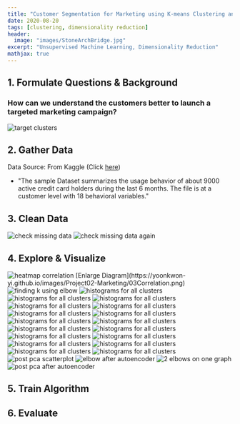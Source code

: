 ```yaml
---
title: "Customer Segmentation for Marketing using K-means Clustering and Autoencoder"
date: 2020-08-20
tags: [clustering, dimensionality reduction]
header:
  image: "images/StoneArchBridge.jpg"
excerpt: "Unsupervised Machine Learning, Dimensionality Reduction"
mathjax: true
---
```


<!-- [Full Code](https://github.com/yoonkwon-yi/Project01-Prediction_of_Employee_Attrition_using_Artificial_Neural_Network/blob/master/Project01-Prediction_of_Employee_Attrition_using_Artificial_Neural_Network.ipynb) -->

## 1. Formulate Questions & Background

### How can we understand the customers better to launch a targeted marketing campaign?


<img src="{{site.url}}{{site.baseurl}}/images/Project02-Marketing/target.png" alt="target clusters">

## 2. Gather Data

Data Source: From Kaggle (Click [here](https://www.kaggle.com/arjunbhasin2013/ccdata))

- "The sample Dataset summarizes the usage behavior of about 9000 active credit card holders during the last 6 months. The file is at a customer level with 18 behavioral variables."

## 3. Clean Data

<img src="{{site.url}}{{site.baseurl}}/images/Project02-Marketing/01Missing.png" alt="check missing data">


<img src="{{site.url}}{{site.baseurl}}/images/Project02-Marketing/02NotMissing.png" alt="check missing data again">

## 4. Explore & Visualize



<img src="{{site.url}}{{site.baseurl}}/images/Project02-Marketing/03Correlation.png" alt="heatmap correlation">
[Enlarge Diagram](https://yoonkwon-yi.github.io/images/Project02-Marketing/03Correlation.png)


<img src="{{site.url}}{{site.baseurl}}/images/Project02-Marketing/04Elbow.png" alt="finding k using elbow">





<img src="{{site.url}}{{site.baseurl}}/images/Project02-Marketing/1.png" alt="histograms for all clusters">

<img src="{{site.url}}{{site.baseurl}}/images/Project02-Marketing/2.png" alt="histograms for all clusters">

<img src="{{site.url}}{{site.baseurl}}/images/Project02-Marketing/3.png" alt="histograms for all clusters">

<img src="{{site.url}}{{site.baseurl}}/images/Project02-Marketing/4.png" alt="histograms for all clusters">



<img src="{{site.url}}{{site.baseurl}}/images/Project02-Marketing/5.png" alt="histograms for all clusters">

<img src="{{site.url}}{{site.baseurl}}/images/Project02-Marketing/6.png" alt="histograms for all clusters">

<img src="{{site.url}}{{site.baseurl}}/images/Project02-Marketing/7.png" alt="histograms for all clusters">

<img src="{{site.url}}{{site.baseurl}}/images/Project02-Marketing/8.png" alt="histograms for all clusters">

<img src="{{site.url}}{{site.baseurl}}/images/Project02-Marketing/9.png" alt="histograms for all clusters">

<img src="{{site.url}}{{site.baseurl}}/images/Project02-Marketing/10.png" alt="histograms for all clusters">

<img src="{{site.url}}{{site.baseurl}}/images/Project02-Marketing/11.png" alt="histograms for all clusters">

<img src="{{site.url}}{{site.baseurl}}/images/Project02-Marketing/12.png" alt="histograms for all clusters">

<img src="{{site.url}}{{site.baseurl}}/images/Project02-Marketing/13.png" alt="histograms for all clusters">

<img src="{{site.url}}{{site.baseurl}}/images/Project02-Marketing/14.png" alt="histograms for all clusters">

<img src="{{site.url}}{{site.baseurl}}/images/Project02-Marketing/15.png" alt="histograms for all clusters">

<img src="{{site.url}}{{site.baseurl}}/images/Project02-Marketing/16.png" alt="histograms for all clusters">

<img src="{{site.url}}{{site.baseurl}}/images/Project02-Marketing/17.png" alt="histograms for all clusters">











<img src="{{site.url}}{{site.baseurl}}/images/Project02-Marketing/06pca.png" alt="post pca scatterplot">


<img src="{{site.url}}{{site.baseurl}}/images/Project02-Marketing/06.5elbow.png" alt="elbow after autoencoder">

<img src="{{site.url}}{{site.baseurl}}/images/Project02-Marketing/06.7bothelbow.png" alt="2 elbows on one graph">


<img src="{{site.url}}{{site.baseurl}}/images/Project02-Marketing/07pcaAutoencoder.png" alt="post pca after autoencoder">



## 5. Train Algorithm


## 6. Evaluate






<!--
Here's some basic text.

And here's some *italics*

Here's some **bold** text. -->
<!--
What about a [link](https://github.com/yoonkwon-yi)?
Here's a bulleted list:

* First item
+ Second item
- Third item


Here's a numbered list:
1. First
2. Second
3. Third -->

<!--
Python code block:

```python
import numpy as np

def test_function(x,y):
  z= np.sum(x,y)
  return z
``` -->

<!--
Here's some inline code 'x+y'

Here's an image:
<img src="{{site.url}}{{site.baseurl}}/images/DominicYiPortrait.jpg" alt="linearly separable data">


Here's another image using Kramdown:
![alt]({{site.url}}{{site.baseurl}}/images/DominicYiPortrait.jpg)

Here's some math:
$$z=x+y$$

You can also put it inline $$z=x+y$$ -->
